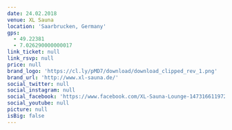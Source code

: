 ```yaml
---
date: 24.02.2018
venue: XL Sauna
location: 'Saarbrucken, Germany'
gps:
  - 49.22381
  - 7.026290000000017
link_ticket: null
link_rsvp: null
price: null
brand_logo: 'https://cl.ly/pMD7/download/download_clipped_rev_1.png'
brand_url: 'http://www.xl-sauna.de/'
social_twitter: null
social_instagram: null
social_facebook: 'https://www.facebook.com/XL-Sauna-Lounge-147316611972373/'
social_youtube: null
picture: null
isBig: false
---
```



